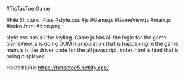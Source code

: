 #TicTacToe Game

#File Strcture:
    #css
        #style.css
    #js
        #Game.js
        #GameView.js
        #main.js
    #index.html
    #icon.png

style.css has all the styling.
Game.js has all the logic for the game
GameView.js is doing DOM manipulation that is happening in the game
main.js is the driver code for the all javascript.
index.html is html that is being displayed

Hosted Link: https://tictactoe5.netlify.app/
